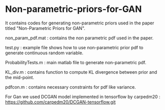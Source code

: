 # Non-parametric-priors-for-GAN
It contains codes for generating non-parametric priors used in the paper titled "Non-Parametric Priors for GAN".

non_param_pdf.mat : contains the non parametric pdf used in the paper.

test.py : example file shows how to use non-parametric prior pdf to generate continuous random variable.

ProbabilityTests.m : main matlab file to generate non-parametric pdf.

KL_div.m : contains function to compute KL divergence between prior and the mid-point.

pdfcon.m : contains necessary constraints for pdf like variance.


For Gan we used DCGAN model implemented in tensorflow by carpedm20 : https://github.com/carpedm20/DCGAN-tensorflow.git




